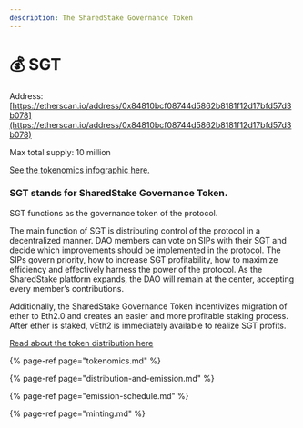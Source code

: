 ```yaml
---
description: The SharedStake Governance Token
---
```


# 💰 SGT

Address:  [https://etherscan.io/address/0x84810bcf08744d5862b8181f12d17bfd57d3b078](https://etherscan.io/address/0x84810bcf08744d5862b8181f12d17bfd57d3b078)

Max total supply: 10 million

[See the tokenomics infographic here.](https://www.sharedstake.org/images/tokenomics.png)

### SGT stands for SharedStake Governance Token. 

SGT functions as the governance token of the protocol. 

The main function of SGT is distributing control of the protocol in a decentralized manner. DAO members can vote on SIPs with their SGT and decide which improvements should be implemented in the protocol. The SIPs govern priority, how to increase SGT profitability, how to maximize efficiency and effectively harness the power of the protocol. As the SharedStake platform expands, the DAO will remain at the center, accepting every member’s contributions.

Additionally, the SharedStake Governance Token incentivizes migration of ether to Eth2.0 and creates an easier and more profitable staking process. After ether is staked, vEth2 is immediately available to realize SGT profits. 

[Read about the token distribution here](https://matthewhq.medium.com/staking-with-purpose-part-1-95f59d02e635)

{% page-ref page="tokenomics.md" %}

{% page-ref page="distribution-and-emission.md" %}

{% page-ref page="emission-schedule.md" %}

{% page-ref page="minting.md" %}




